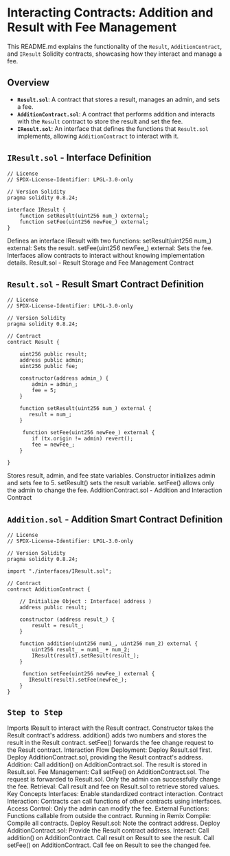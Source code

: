 # Interacting Contracts: Addition and Result with Fee Management

This README.md explains the functionality of the `Result`, `AdditionContract`, and `IResult` Solidity contracts, showcasing how they interact and manage a fee.

## Overview

* **`Result.sol`**: A contract that stores a result, manages an admin, and sets a fee.
* **`AdditionContract.sol`**: A contract that performs addition and interacts with the `Result` contract to store the result and set the fee.
* **`IResult.sol`**: An interface that defines the functions that `Result.sol` implements, allowing `AdditionContract` to interact with it.

## `IResult.sol` - Interface Definition

```solidity
// License
// SPDX-License-Identifier: LPGL-3.0-only

// Version Solidity
pragma solidity 0.8.24;

interface IResult {
    function setResult(uint256 num_) external;
    function setFee(uint256 newFee_) external;
}
```

Defines an interface IResult with two functions:
setResult(uint256 num_) external: Sets the result.
setFee(uint256 newFee_) external: Sets the fee.
Interfaces allow contracts to interact without knowing implementation details.
Result.sol - Result Storage and Fee Management Contract


## `Result.sol` - Result Smart Contract Definition

```solidity
// License
// SPDX-License-Identifier: LPGL-3.0-only

// Version Solidity
pragma solidity 0.8.24;

// Contract
contract Result {

    uint256 public result;
    address public admin;
    uint256 public fee;

    constructor(address admin_) {
        admin = admin_;
        fee = 5;
    }

    function setResult(uint256 num_) external {
       result = num_;
    }

     function setFee(uint256 newFee_) external {
        if (tx.origin != admin) revert();
        fee = newFee_;
    }

}
```


Stores result, admin, and fee state variables.
Constructor initializes admin and sets fee to 5.
setResult() sets the result variable.
setFee() allows only the admin to change the fee.
AdditionContract.sol - Addition and Interaction Contract


## `Addition.sol` - Addition Smart Contract Definition

```solidity
// License
// SPDX-License-Identifier: LPGL-3.0-only

// Version Solidity
pragma solidity 0.8.24;

import "./interfaces/IResult.sol";

// Contract
contract AdditionContract {

    // Initialize Object : Interface( address )
    address public result;

    constructor (address result_) {
        result = result_;
    }

    function addition(uint256 num1_, uint256 num_2) external {
        uint256 result_ = num1_ + num_2;
        IResult(result).setResult(result_);
    }

     function setFee(uint256 newFee_) external {
       IResult(result).setFee(newFee_);
    }
}
```

## `Step to Step` 

Imports IResult to interact with the Result contract.
Constructor takes the Result contract's address.
addition() adds two numbers and stores the result in the Result contract.
setFee() forwards the fee change request to the Result contract.
Interaction Flow
Deployment:
Deploy Result.sol first.
Deploy AdditionContract.sol, providing the Result contract's address.
Addition:
Call addition() on AdditionContract.sol.
The result is stored in Result.sol.
Fee Management:
Call setFee() on AdditionContract.sol.
The request is forwarded to Result.sol.
Only the admin can successfully change the fee.
Retrieval:
Call result and fee on Result.sol to retrieve stored values.
Key Concepts
Interfaces: Enable standardized contract interaction.
Contract Interaction: Contracts can call functions of other contracts using interfaces.
Access Control: Only the admin can modify the fee.
External Functions: Functions callable from outside the contract.
Running in Remix
Compile: Compile all contracts.
Deploy Result.sol: Note the contract address.
Deploy AdditionContract.sol: Provide the Result contract address.
Interact:
Call addition() on AdditionContract.
Call result on Result to see the result.
Call setFee() on AdditionContract.
Call fee on Result to see the changed fee.
